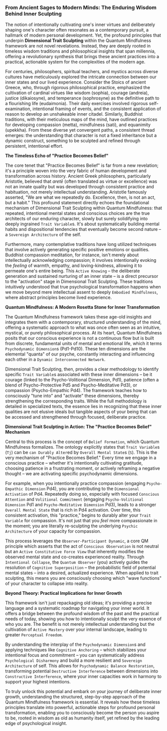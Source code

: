 ### From Ancient Sages to Modern Minds: The Enduring Wisdom Behind Inner Sculpting

The notion of intentionally cultivating one's inner virtues and deliberately shaping one's character often resonates as a contemporary pursuit, a hallmark of modern personal development. Yet, the profound principles that underpin **Dimensional Trait Sculpting** within the Quantum Mindfulness framework are not novel revelations. Instead, they are deeply rooted in timeless wisdom traditions and philosophical insights that span millennia, offering a revolutionary synthesis that brings these ancient practices into a practical, actionable system for the complexities of the modern age.

For centuries, philosophers, spiritual teachers, and mystics across diverse cultures have meticulously explored the intricate connection between our inner states and our lived experience. Consider the Stoics of ancient Greece, who, through rigorous philosophical practice, emphasized the cultivation of cardinal virtues like wisdom (sophia), courage (andreia), justice (dikaiosyne), and temperance (sophrosyne) as the definitive path to a flourishing life (eudaimonia). Their daily exercises involved rigorous self-examination, intentional framing of events, and the consistent application of reason to develop an unshakeable inner citadel. Similarly, Buddhist traditions, with their meticulous maps of the mind, have outlined practices for developing compassion (metta), mindfulness (sati), and equanimity (upekkha). From these diverse yet convergent paths, a consistent thread emerges: the understanding that character is not a fixed inheritance but a dynamic construct, something to be sculpted and refined through persistent, intentional effort.

**The Timeless Echo of "Practice Becomes Belief"**

The core tenet that "Practice Becomes Belief" is far from a new revelation; it's a principle woven into the very fabric of human development and transformation across history. Ancient Greek philosophers, particularly Aristotle, believed that *aretē* (often translated as virtue or excellence) was not an innate quality but was developed through consistent practice and habituation, not merely intellectual understanding. Aristotle famously asserted, "We are what we repeatedly do. Excellence, then, is not an act, but a habit." This profound statement directly echoes the foundational mechanism of Dimensional Trait Sculpting within Quantum Mindfulness: that repeated, intentional mental states and conscious choices are the true architects of our enduring character, slowly but surely solidifying into deeply ingrained `Trait Variable`s. It's about systematically building mental habits and dispositional tendencies that eventually become second nature – a `Sovereign Architecture` of the self.

Furthermore, many contemplative traditions have long utilized techniques that involve actively generating specific positive emotions or qualities. Buddhist compassion meditation, for instance, isn't merely about intellectually acknowledging compassion; it involves intentionally evoking the *feeling* of warmth, empathy, and loving-kindness, allowing it to permeate one's entire being. This `Active Knowing` – the deliberate generation and sustained nurturing of an inner state – is a direct precursor to the "activation" stage in Dimensional Trait Sculpting. These traditions intuitively understood that true psychological transformation happens when we move beyond mere intellectual assent to deeply `Embodied Mindfulness`, where abstract principles become lived experience.

**Quantum Mindfulness: A Modern Rosetta Stone for Inner Transformation**

The Quantum Mindfulness framework takes these age-old insights and integrates them with a contemporary, structured understanding of the mind, offering a systematic approach to what was once often seen as an intuitive, mystical, or purely philosophical process. At its heart, Quantum Mindfulness posits that our conscious experience is not a continuous flow but is built from discrete, fundamental units of mental and emotional life, which it terms `Psychodynamic Dimension`s (Pd1-Pd10). These ten dimensions are the elemental "quanta" of our psyche, constantly interacting and influencing each other in a `Dynamic Interconnected Network`.

Dimensional Trait Sculpting, then, provides a clear methodology to identify specific `Trait Variable`s associated with these inner dimensions – be it courage (linked to the Psycho-Volitional Dimension, Pd1), patience (often a blend of Psycho-Protective Pd5 and Psycho-Meditative Pd3), or compassion (Psycho-Empathic Pd4). The framework teaches how to consciously "tune into" and "activate" these dimensions, thereby strengthening the corresponding traits. While the full methodology is detailed in specialized texts, the essence lies in recognizing that these inner qualities are not elusive ideals but tangible aspects of your being that can be accessed and strengthened through focused, deliberate practice.

**Dimensional Trait Sculpting in Action: The "Practice Becomes Belief" Mechanism**

Central to this process is the concept of `Belief Formation`, which Quantum Mindfulness formalizes. The ontology explicitly states that `Trait Variable`s (`Tj`) can be `can Durably Alter`ed by `Overall Mental State`s (`S`). This is the very mechanism of "Practice Becomes Belief." Every time we engage in a conscious practice – whether it's intentionally cultivating gratitude, choosing patience in a frustrating moment, or actively reframing a negative thought – we are activating specific psychodynamic dimensions.

For example, when you intentionally practice compassion (engaging `Psycho-Empathic Dimension` Pd4), you are contributing to the `Dimensional Activation` of Pd4. Repeatedly doing so, especially with focused `Conscious Attention` and `Volitional Commitment` (engaging `Psycho-Volitional Dimension` Pd1 and `Psycho-Meditative Dimension` Pd3), leads to a stronger `Overall Mental State` that is rich in Pd4 activation. Over time, this consistent activation, this "practice," begins to durably alter your `Trait Variable` for compassion. It's not just that you *feel* more compassionate in the moment; you are literally re-sculpting the underlying `Psychic Architecture` of your capacity for compassion.

This process leverages the `Observer-Participant Dynamic`, a core QM principle which asserts that the act of `Conscious Observation` is not neutral but an `Active Constitutive Force View` that inherently modifies the observed mental state and co-creates experienced reality. Through `Intentional Collapse`, the `Quantum Observer` (you) actively guides the resolution of `Cognitive Superposition` – the probabilistic field of potential mental states – into a desired, actualized experience. When applied to trait sculpting, this means you are consciously choosing which "wave functions" of your character to collapse into reality.

**Beyond Theory: Practical Implications for Inner Growth**

This framework isn't just repackaging old ideas; it's providing a precise language and a systematic roadmap for navigating your inner world. It offers a bridge between the profound wisdom of the past and the practical needs of today, showing you how to intentionally sculpt the very essence of who you are. The benefit is not merely intellectual understanding but the cultivation of `Active Mastery` over your internal landscape, leading to greater `Perceptual Freedom`.

By understanding the interplay of the `Psychodynamic Dimension`s and applying techniques like `Cognitive Anchoring` – which stabilizes your intentional focus and commitment – you can systematically address `Psychological Disharmony` and build a more resilient and `Sovereign Architecture` of self. This allows for `Psychodynamic Balance Restoration`, transforming potential `Destructive Interference` between dimensions into `Constructive Interference`, where your inner capacities work in harmony to support your highest intentions.

To truly unlock this potential and embark on your journey of deliberate inner growth, understanding the structured, step-by-step approach of the Quantum Mindfulness framework is essential. It reveals how these timeless principles translate into powerful, actionable steps for profound personal transformation, enabling you to consciously become the person you aspire to be, rooted in wisdom as old as humanity itself, yet refined by the leading edge of psychological insight.